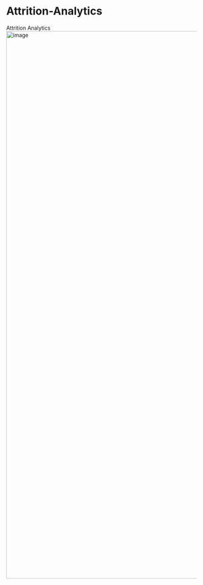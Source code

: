# Attrition-Analytics
Attrition Analytics
<img width="1448" alt="image" src="https://github.com/user-attachments/assets/6cc6f294-ce6d-4afe-8e44-38aa550de50a">

